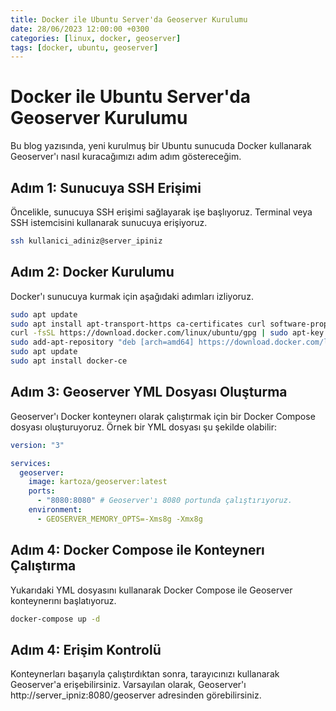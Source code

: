 ```yaml
---
title: Docker ile Ubuntu Server'da Geoserver Kurulumu
date: 28/06/2023 12:00:00 +0300
categories: [linux, docker, geoserver]
tags: [docker, ubuntu, geoserver]
---
```


# Docker ile Ubuntu Server'da Geoserver Kurulumu

Bu blog yazısında, yeni kurulmuş bir Ubuntu sunucuda Docker kullanarak Geoserver'ı nasıl kuracağımızı adım adım göstereceğim.

## Adım 1: Sunucuya SSH Erişimi

Öncelikle, sunucuya SSH erişimi sağlayarak işe başlıyoruz. Terminal veya SSH istemcisini kullanarak sunucuya erişiyoruz.

```bash
ssh kullanici_adiniz@server_ipiniz
```

## Adım 2: Docker Kurulumu

Docker'ı sunucuya kurmak için aşağıdaki adımları izliyoruz.

```bash
sudo apt update
sudo apt install apt-transport-https ca-certificates curl software-properties-common
curl -fsSL https://download.docker.com/linux/ubuntu/gpg | sudo apt-key add -
sudo add-apt-repository "deb [arch=amd64] https://download.docker.com/linux/ubuntu $(lsb_release -cs) stable"
sudo apt update
sudo apt install docker-ce

```

## Adım 3: Geoserver YML Dosyası Oluşturma

Geoserver'ı Docker konteynerı olarak çalıştırmak için bir Docker Compose dosyası oluşturuyoruz. Örnek bir YML dosyası şu şekilde olabilir:

```yaml
version: "3"

services:
  geoserver:
    image: kartoza/geoserver:latest
    ports:
      - "8080:8080" # Geoserver'ı 8080 portunda çalıştırıyoruz.
    environment:
      - GEOSERVER_MEMORY_OPTS=-Xms8g -Xmx8g
```

## Adım 4: Docker Compose ile Konteynerı Çalıştırma

Yukarıdaki YML dosyasını kullanarak Docker Compose ile Geoserver konteynerını başlatıyoruz.

```bash
docker-compose up -d

```

## Adım 4: Erişim Kontrolü

Konteynerları başarıyla çalıştırdıktan sonra, tarayıcınızı kullanarak Geoserver'a erişebilirsiniz. Varsayılan olarak, Geoserver'ı http://server_ipniz:8080/geoserver adresinden görebilirsiniz.
